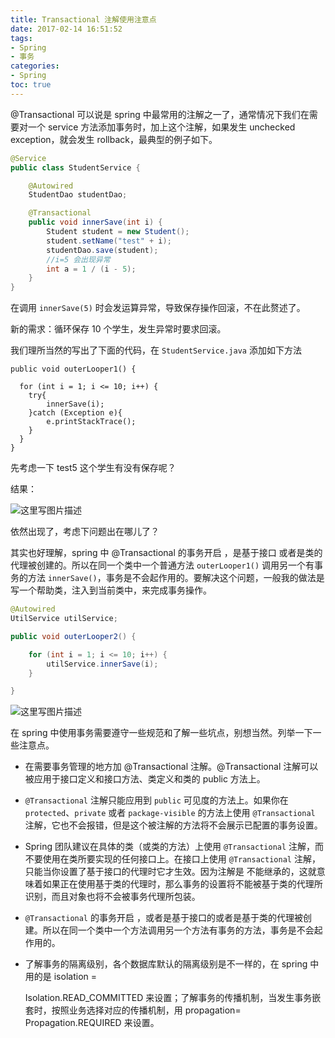 ```yaml
---
title: Transactional 注解使用注意点
date: 2017-02-14 16:51:52
tags: 
- Spring
- 事务
categories: 
- Spring
toc: true
---
```


@Transactional 可以说是 spring 中最常用的注解之一了，通常情况下我们在需要对一个 service 方法添加事务时，加上这个注解，如果发生 unchecked exception，就会发生 rollback，最典型的例子如下。

<!-- more -->

```java
@Service
public class StudentService {

    @Autowired
    StudentDao studentDao;

    @Transactional
    public void innerSave(int i) {
        Student student = new Student();
        student.setName("test" + i);
        studentDao.save(student);
        //i=5 会出现异常
        int a = 1 / (i - 5);
    }
}

```

在调用 `innerSave(5)` 时会发运算异常，导致保存操作回滚，不在此赘述了。

新的需求：循环保存 10 个学生，发生异常时要求回滚。

我们理所当然的写出了下面的代码，在 `StudentService.java` 添加如下方法

```
public void outerLooper1() {

  for (int i = 1; i <= 10; i++) {
    try{
    	innerSave(i);
    }catch (Exception e){
    	e.printStackTrace();
    }
  }
}
```

先考虑一下 test5 这个学生有没有保存呢？

结果：

![这里写图片描述](http://img.blog.csdn.net/20170214161532754?watermark/2/text/aHR0cDovL2Jsb2cuY3Nkbi5uZXQvdTAxMzgxNTU0Ng==/font/5a6L5L2T/fontsize/400/fill/I0JBQkFCMA==/dissolve/70/gravity/SouthEast)

依然出现了，考虑下问题出在哪儿了？

其实也好理解，spring 中 @Transactional 的事务开启 ，是基于接口 或者是类的代理被创建的。所以在同一个类中一个普通方法 `outerLooper1()` 调用另一个有事务的方法 `innerSave()`，事务是不会起作用的。要解决这个问题，一般我的做法是写一个帮助类，注入到当前类中，来完成事务操作。

```java
@Autowired
UtilService utilService;

public void outerLooper2() {

	for (int i = 1; i <= 10; i++) {
		utilService.innerSave(i);
	}

}
```

![这里写图片描述](http://img.blog.csdn.net/20170214162943346?watermark/2/text/aHR0cDovL2Jsb2cuY3Nkbi5uZXQvdTAxMzgxNTU0Ng==/font/5a6L5L2T/fontsize/400/fill/I0JBQkFCMA==/dissolve/70/gravity/SouthEast)

在 spring 中使用事务需要遵守一些规范和了解一些坑点，别想当然。列举一下一些注意点。

 - 在需要事务管理的地方加 @Transactional 注解。@Transactional 注解可以被应用于接口定义和接口方法、类定义和类的 public 方法上。

 - `@Transactional` 注解只能应用到 `public` 可见度的方法上。如果你在 `protected`、`private` 或者 `package-visible` 的方法上使用 `@Transactional` 注解，它也不会报错，但是这个被注解的方法将不会展示已配置的事务设置。

 - Spring 团队建议在具体的类（或类的方法）上使用 `@Transactional` 注解，而不要使用在类所要实现的任何接口上。在接口上使用 `@Transactional` 注解，只能当你设置了基于接口的代理时它才生效。因为注解是 不能继承的，这就意味着如果正在使用基于类的代理时，那么事务的设置将不能被基于类的代理所识别，而且对象也将不会被事务代理所包装。

 - `@Transactional` 的事务开启 ，或者是基于接口的或者是基于类的代理被创建。所以在同一个类中一个方法调用另一个方法有事务的方法，事务是不会起作用的。

 - 了解事务的隔离级别，各个数据库默认的隔离级别是不一样的，在 spring 中用的是 isolation =

   Isolation.READ_COMMITTED  来设置；了解事务的传播机制，当发生事务嵌套时，按照业务选择对应的传播机制，用  propagation= Propagation.REQUIRED 来设置。




